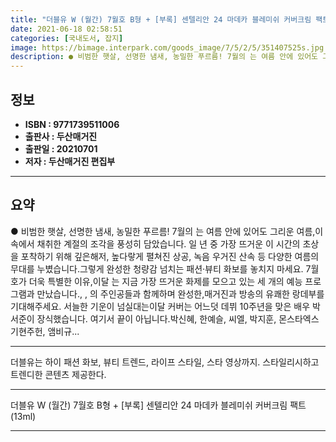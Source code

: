 ```yaml
---
title: "더블유 W (월간) 7월호 B형 + [부록] 센텔리안 24 마데카 블레미쉬 커버크림 팩트 (13ml)"
date: 2021-06-18 02:58:51
categories: [국내도서, 잡지]
image: https://bimage.interpark.com/goods_image/7/5/2/5/351407525s.jpg
description: ● 비범한 햇살, 선명한 냄새, 농밀한 푸르름! 7월의 는 여름 안에 있어도 그리운 여름,이 속에서 채취한 계절의 조각을 풍성히 담았습니다. 일 년 중 가장 뜨거운 이 시간의 초상을 포착하기 위해 깊은해저, 높다랗게 펼쳐진 상공, 녹음 우거진 산속 등 다양한 여름의 무대를 누볐습니다.
---
```


## **정보**

- **ISBN : 9771739511006**
- **출판사 : 두산매거진**
- **출판일 : 20210701**
- **저자 : 두산매거진 편집부**

------



## **요약**

●  비범한 햇살, 선명한 냄새, 농밀한 푸르름! 7월의 는 여름 안에 있어도 그리운 여름,이 속에서 채취한 계절의 조각을 풍성히 담았습니다. 일 년 중 가장 뜨거운 이 시간의 초상을 포착하기 위해 깊은해저, 높다랗게 펼쳐진 상공, 녹음 우거진 산속 등 다양한 여름의 무대를 누볐습니다.그렇게 완성한 청량감 넘치는 패션·뷰티 화보를 놓치지 마세요. 7월호가 더욱 특별한 이유,이달 는 지금 가장 뜨거운 화제를 모으고 있는 세 개의 예능 프로그램과 만났습니다., , 의 주인공들과 함께하며 완성한,매거진과 방송의 유쾌한 랑데부를 기대해주세요. 서늘한 기운이 넘실대는이달 커버는 어느덧 데뷔 10주년을 맞은 배우 박서준이 장식했습니다. 여기서 끝이 아닙니다.박신혜, 한예슬, 씨엘, 박지훈, 몬스타엑스 기현주헌, 앰비규...

------

더블유는 하이 패션 화보, 뷰티 트렌드, 라이프 스타일, 스타 영상까지. 스타일리시하고 트렌디한 콘텐츠 제공한다.

------


더블유 W (월간) 7월호 B형 + [부록] 센텔리안 24 마데카 블레미쉬 커버크림 팩트 (13ml) 

------


